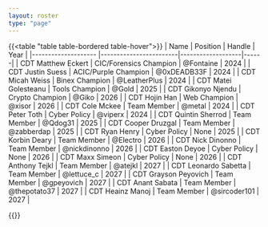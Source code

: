 ```yaml
---
layout: roster
type: "page"
---
```


{{<table "table table-bordered table-hover">}}
| Name                  | Position               | Handle            | Year |
|--------------------   |------------------------|-------------------|------|
| CDT Matthew Eckert    | CIC/Forensics Champion | @Fontaine         | 2024 |
| CDT Justin Suess      | ACIC/Purple Champion   | @0xDEADB33F       | 2024 |
| CDT Micah Weiss       | Binex Champion         | @LeatherPlus      | 2024 |
| CDT Matei Golesteanu  | Tools Champion         | @Gold             | 2025 |
| CDT Gikonyo Njendu    | Crypto Champion        | @Giko             | 2026 |
| CDT Hojin Han         | Web Champion           | @xisor            | 2026 |
| CDT Cole Mckee        | Team Member            | @metal            | 2024 |
| CDT Peter Toth        | Cyber Policy           | @viperx           | 2024 |
| CDT Quintin Sherrod   | Team Member            | @Qdog31           | 2025 |
| CDT Cooper Druzgal    | Team Member            | @zabberdap        | 2025 |
| CDT Ryan Henry        | Cyber Policy           | None              | 2025 |
| CDT Korbin Deary      | Team Member            | @Electro          | 2026 |
| CDT Nick Dinonno      | Team Member            | @nickdinonno      | 2026 |
| CDT Easton Deyoe      | Cyber Policy           | None              | 2026 |
| CDT Maxx Simeon       | Cyber Policy           | None              | 2026 |
| CDT Anthony Tejkl     | Team Member            | @atejkl           | 2027 |
| CDT Leonardo Sabetta  | Team Member            | @lettuce_c        | 2027 |
| CDT Grayson Peyovich  | Team Member            | @gpeyovich        | 2027 |
| CDT Anant Sabata      | Team Member            | @thepotato37      | 2027 |
| CDT Heainz Manoj      | Team Member            | @sircoder101      | 2027 |

{{</table>}}

<!-- # Veterans
{{<table "table table-bordered table-hover">}}
| CDT Edward Tang       | CIC                | @Toadmo        | 2023 |
| CDT Daniel Chung      | ACIC/Web Champion  | @f0ur3y3s      | 2023 |
| CDT Jalen Morgan      | Team Member        | @gridl0ck      | 2023 |
| CDT Mason Nunn        | Team Member        | @Oreo           | 2023 |
| CDT Phil Symonnette   | Team Member        | @Input         | 2023 |
| CDT Rahil Thanawala   | Team Member        | @rahilT        | 2024 |
| CDT Grant Auleciems   | Team Member        | @Mr.Coconut    | 2024 |
| CDT Brendan Degryse   | Team Member        | @Brendan Degryse      | 2026 |
| CDT Michael Belcher   | Team Member        | @Ron1n        | 2026 |
| CDT Robert Blacha     | Binex Champion     | @alba gu brath | 2025 |
| CDT Alex Van-Mechelan | Team Member        | @VM           | 2022 |
{{</table>}} -->
